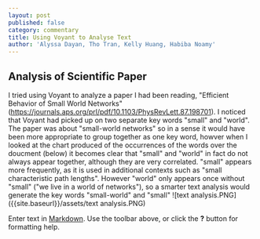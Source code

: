 ```yaml
---
layout: post
published: false
category: commentary
title: Using Voyant to Analyse Text
author: 'Alyssa Dayan, Tho Tran, Kelly Huang, Habiba Noamy'
---
```

## Analysis of Scientific Paper
I tried using Voyant to analyze a paper I had been reading, "Efficient Behavior of Small World Networks" (https://journals.aps.org/prl/pdf/10.1103/PhysRevLett.87.198701). I noticed that Voyant had picked up on two separate key words "small" and "world". The paper was about "small-world networks" so in a sense it would have been more appropriate to group together as one key word, howver when I looked at the chart produced of the occurrences of the words over the doucment (below) it becomes clear that "small" and "world" in fact do not always appear together, although they are very correlated. "small" appears more frequently, as it is used in additional contexts such as "small characteristic path lengths". However "world" only appears once without "small" ("we live in a world of networks"), so a smarter text analysis would generate the key words "small-world" and "small"
![text analysis.PNG]({{site.baseurl}}/assets/text analysis.PNG)

Enter text in [Markdown](http://daringfireball.net/projects/markdown/). Use the toolbar above, or click the **?** button for formatting help.
